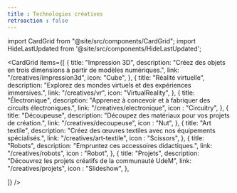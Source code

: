 ```yaml
---
title : Technologies créatives
retroaction : false
---
```


import CardGrid from "@site/src/components/CardGrid";
import HideLastUpdated from '@site/src/components/HideLastUpdated';

<HideLastUpdated/>

<CardGrid
  items={[
    {
      title: "Impression 3D",
      description: "Créez des objets en trois dimensions à partir de modèles numériques.",
      link: "/creatives/impression3d",
      icon: "Cube",
    },
    {
      title: "Réalité virtuelle",
      description: "Explorez des mondes virtuels et des expériences immersives.",
      link: "/creatives/vr",
      icon: "VirtualReality",
    },
    {
      title: "Électronique",
      description: "Apprenez à concevoir et à fabriquer des circuits électroniques.",
      link: "/creatives/electronique",
      icon : "Circuitry",
    },
    {
      title: "Découpeuse",
      description: "Découpez des matériaux pour vos projets de création.",
      link: "/creatives/decoupeuse",
      icon : "Nut",
    },
    {
      title: "Art textile",
      description: "Créez des œuvres textiles avec nos équipements spécialisés.",
      link: "/creatives/art-textile",
      icon : "Scissors",
    },
    {
      title: "Robots",
      description: "Empruntez ces accessoires didactiques.",
      link: "/creatives/robots",
      icon : "Robot",
    },
    {
      title: "Projets",
      description: "Découvrez les projets créatifs de la communauté UdeM",
      link: "/creatives/projets",
      icon : "Slideshow",
    },
    
  ]}
/>



    